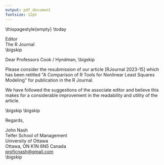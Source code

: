 ```yaml
---
output: pdf_document
fontsize: 12pt
---
```


\thispagestyle{empty}
\today

Editor   
The R Journal  
\bigskip

Dear Professors Cook / Hyndman,
\bigskip

Please consider the resubmission of our article [RJournal 2023-15] which has been retitled "A Comparison of R Tools for Nonlinear Least Squares Modeling" for publication in the R Journal.

We have followed the suggestions of the associate editor and believe this makes for a considerable improvement
in the readability and utility of the article.


\bigskip
\bigskip

Regards,
    
    
    
    
John Nash  
Telfer School of Management  
University of Ottawa  
Ottawa, ON K1N 6N5 Canada  
profjcnash@gmail.com  
\bigskip

